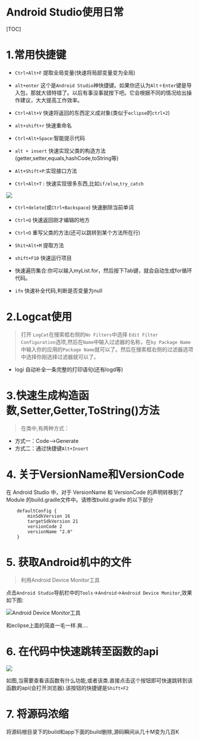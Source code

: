 # Android Studio使用日常 

[TOC]

# 1.常用快捷键

 - `Ctrl+Alt+F` 提取全局变量(快速将局部变量变为全局)

 - `alt+enter` 这个是`Android Studio`神快捷键。如果你还认为`Alt＋Enter`键是导入包，那就大错特错了。以后有事没事就按下吧。它会根据不同的情况给出操作建议，大大提高工作效率。

 - `Ctrl+Alt+V` 快速将返回的东西定义成对象(类似于`eclipse`的`ctrl+2`)

 - `alt+shift+r`  快速重命名

 - `Ctrl+Alt+Space`:智能提示代码

 - `alt + insert`  快速实现父类的构造方法(getter,setter,equals,hashCode,toString等)

 - `Alt+Shift+P`:实现接口方法
 - `Ctrl+Alt+T` : 快速实现很多东西,比如`if/else`,`try_catch`
 
![](http://olg7c0d2n.bkt.clouddn.com/17-2-26/48308793-file_1488118565497_bfe1.png)

 - `Ctrl+delete`(或`Ctrl+Backspace`) 快速删除当前单词

 - `Ctrl+Q`  快速返回刚才编辑的地方
 - `Ctrl+O`  重写父类的方法(还可以跳转到某个方法所在行)
 
 - `Shit+Alt+M` 提取方法
	
 - `shift+F10`  快速运行项目
 - 快速遍历集合:你可以输入myList.for，然后按下Tab键，就会自动生成for循环代码。	
 - `ifn`  快速补全代码,判断是否变量为null

# 2.Logcat使用

>打开 `LogCat`在搜索框右侧的`No Filters`中选择 `Edit Filter Configuration`选项,然后在`Name`中输入过滤器的名称，在`by Package Name`中输入你的应用的`Package Name`就可以了。然后在搜索框右侧的过滤器选项中选择你刚选择过滤器就可以了。

- logi 自动补全一条完整的打印语句(还有logd等)

# 3.快速生成构造函数,Setter,Getter,ToString()方法

>在类中,有两种方式：

 - 方式一：Code-->Generate
 - 方式二：通过快捷键`Alt+Insert`

# 4. 关于VersionName和VersionCode

在 Android Studio 中，对于 VersionName 和 VersionCode 的声明转移到了 Module 的build.gradle文件中。请修改build.gradle 的以下部分

		defaultConfig {
	        minSdkVersion 16
	        targetSdkVersion 21
	        versionCode 2
	        versionName "2.0"
	    }

# 5. 获取Android机中的文件
>利用Android Device Monitor工具

点击`Android Studio`导航栏中的`Tools`->`Android`->`Android Device Monitor`,效果如下图:

![Android Device Monitor工具](http://olg7c0d2n.bkt.clouddn.com/17-2-24/49351660-file_1487943471539_4208.png)

和eclipse上面的简直一毛一样.爽....

# 6. 在代码中快速跳转至函数的api

![](http://olg7c0d2n.bkt.clouddn.com/17-2-27/71297359-file_1488172308728_20ad.png)

如图,当需要查看该函数有什么功能,或者该类.直接点击这个按钮即可快速跳转到该函数的api(会打开浏览器).该按钮的快捷键是`Shift+F2`

# 7. 将源码浓缩

将源码根目录下的build和app下面的build删除,源码瞬间从几十M变为几百K
